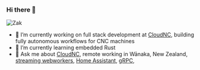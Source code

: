 ### Hi there 👋

![Zak](https://zakhenry.com/zak_square_600.webp)

- 🔭 I’m currently working on full stack development at [CloudNC](https://cloudnc.com), building fully autonomous workflows for CNC machines
- 🌱 I’m currently learning embedded Rust
- 💬 Ask me about [CloudNC](https://cloudnc.com), remote working in Wānaka, New Zealand, [streaming webworkers](https://github.com/cloudnc/observable-webworker), [Home Assistant](https://www.home-assistant.io), [gRPC](https://grpc.io), 
